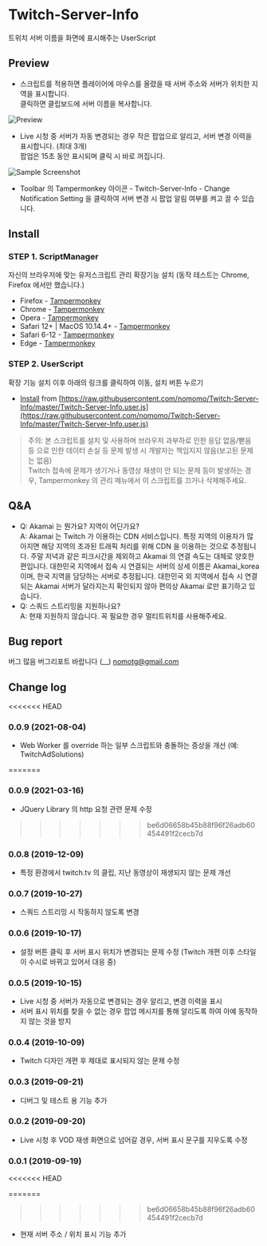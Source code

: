 # Twitch-Server-Info

트위치 서버 이름을 화면에 표시해주는 UserScript

## Preview

- 스크립트를 적용하면 플레이어에 마우스를 올렸을 때 서버 주소와 서버가 위치한 지역을 표시합니다.  
클릭하면 클립보드에 서버 이름을 복사합니다.

![Preview](https://raw.githubusercontent.com/nomomo/Twitch-Server-Info/master/images/preview.png)

- Live 시청 중 서버가 자동 변경되는 경우 작은 팝업으로 알리고, 서버 변경 이력을 표시합니다. (최대 3개)  
팝업은 15초 동안 표시되며 클릭 시 바로 꺼집니다.

![Sample Screenshot](https://raw.githubusercontent.com/nomomo/Twitch-Server-Info/master/images/preview_sc.png)

- Toolbar 의 Tampermonkey 아이콘 - Twitch-Server-Info - Change Notification Setting 을 클릭하여 서버 변경 시 팝업 알림 여부를 켜고 끌 수 있습니다.

## Install

### STEP 1. ScriptManager

자신의 브라우저에 맞는 유저스크립트 관리 확장기능 설치 (동작 테스트는 Chrome, Firefox 에서만 했습니다.)

- Firefox - [Tampermonkey](https://addons.mozilla.org/ko/firefox/addon/tampermonkey/)
- Chrome - [Tampermonkey](https://chrome.google.com/webstore/detail/tampermonkey/dhdgffkkebhmkfjojejmpbldmpobfkfo?hl=ko)
- Opera - [Tampermonkey](https://addons.opera.com/extensions/details/tampermonkey-beta/)
- Safari 12+ | MacOS 10.14.4+ - [Tampermonkey](https://apps.apple.com/us/app/tampermonkey/id1482490089)
- Safari 6-12 - [Tampermonkey](https://safari.tampermonkey.net/tampermonkey.safariextz)
- Edge - [Tampermonkey](https://www.microsoft.com/store/p/tampermonkey/9nblggh5162s)
  
### STEP 2. UserScript

확장 기능 설치 이후 아래의 링크를 클릭하여 이동, 설치 버튼 누르기

- [Install](https://raw.githubusercontent.com/nomomo/Twitch-Server-Info/master/Twitch-Server-Info.user.js) from [https://raw.githubusercontent.com/nomomo/Twitch-Server-Info/master/Twitch-Server-Info.user.js](https://raw.githubusercontent.com/nomomo/Twitch-Server-Info/master/Twitch-Server-Info.user.js)

> 주의: 본 스크립트를 설치 및 사용하며 브라우저 과부하로 인한 응답 없음/뻗음 등 으로 인한 데이터 손실 등 문제 발생 시 개발자는 책임지지 않음(보고된 문제는 없음)  
> Twitch 접속에 문제가 생기거나 동영상 재생이 안 되는 문제 등이 발생하는 경우, Tampermonkey 의 관리 메뉴에서 이 스크립트를 끄거나 삭제해주세요.

## Q&A

- Q: Akamai 는 뭔가요? 지역이 어딘가요?  
A: Akamai 는 Twitch 가 이용하는 CDN 서비스입니다. 특정 지역의 이용자가 많아지면 해당 지역의 초과된 트래픽 처리를 위해 CDN 을 이용하는 것으로 추정됩니다. 주말 저녁과 같은 피크시간을 제외하고 Akamai 의 연결 속도는 대체로 양호한 편입니다. 대한민국 지역에서 접속 시 연결되는 서버의 상세 이름은 Akamai_korea 이며, 한국 지역을 담당하는 서버로 추정됩니다. 대한민국 외 지역에서 접속 시 연결되는 Akamai 서버가 달라지는지 확인되지 않아 편의상 Akamai 로만 표기하고 있습니다.
- Q: 스쿼드 스트리밍을 지원하나요?  
A: 현재 지원하지 않습니다. 꼭 필요한 경우 멀티트위치를 사용해주세요.

## Bug report

버그 많음 버그리포트 바랍니다 (__) nomotg@gmail.com

## Change log
<<<<<<< HEAD

### 0.0.9 (2021-08-04)

- Web Worker 를 override 하는 일부 스크립트와 충돌하는 증상을 개선 (예: TwitchAdSolutions)

=======
### 0.0.9 (2021-03-16)
- JQuery Library 의 http 요청 관련 문제 수정
>>>>>>> be6d06658b45b88f96f26adb60454491f2cecb7d
### 0.0.8 (2019-12-09)

- 특정 환경에서 twitch.tv 의 클립, 지난 동영상이 재생되지 않는 문제 개선

### 0.0.7 (2019-10-27)

- 스쿼드 스트리밍 시 작동하지 않도록 변경

### 0.0.6 (2019-10-17)

- 설정 버튼 클릭 후 서버 표시 위치가 변경되는 문제 수정 (Twitch 개편 이후 스타일이 수시로 바뀌고 있어서 대응 중)

### 0.0.5 (2019-10-15)

- Live 시청 중 서버가 자동으로 변경되는 경우 알리고, 변경 이력을 표시
- 서버 표시 위치를 찾을 수 없는 경우 팝업 메시지를 통해 알리도록 하여 아예 동작하지 않는 것을 방지

### 0.0.4 (2019-10-09)

- Twitch 디자인 개편 후 제대로 표시되지 않는 문제 수정

### 0.0.3 (2019-09-21)

- 디버그 및 테스트 용 기능 추가

### 0.0.2 (2019-09-20)

- Live 시청 후 VOD 재생 화면으로 넘어갈 경우, 서버 표시 문구를 지우도록 수정

### 0.0.1 (2019-09-19)
<<<<<<< HEAD

=======
>>>>>>> be6d06658b45b88f96f26adb60454491f2cecb7d
- 현재 서버 주소 / 위치 표시 기능 추가
